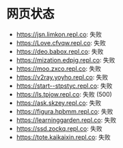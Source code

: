 # 网页状态
- https://jsn.limkon.repl.co: 失败
- https://Love.cfvqw.repl.co: 失败
- https://deo.babox.repl.co: 失败
- https://mization.edpjg.repl.co: 失败
- https://moo.zxco.repl.co: 失败
- https://v2ray.yoyho.repl.co: 失败
- https://start--stpstyc.repl.co: 失败
- https://ls.tpjow.repl.co: 失败 (500)
- https://ask.skzey.repl.co: 失败
- https://figura.hpbmm.repl.co: 失败
- https://learninggarden.repl.co: 失败
- https://ssd.zockq.repl.co: 失败
- https://tote.kaikaixin.repl.co: 失败
